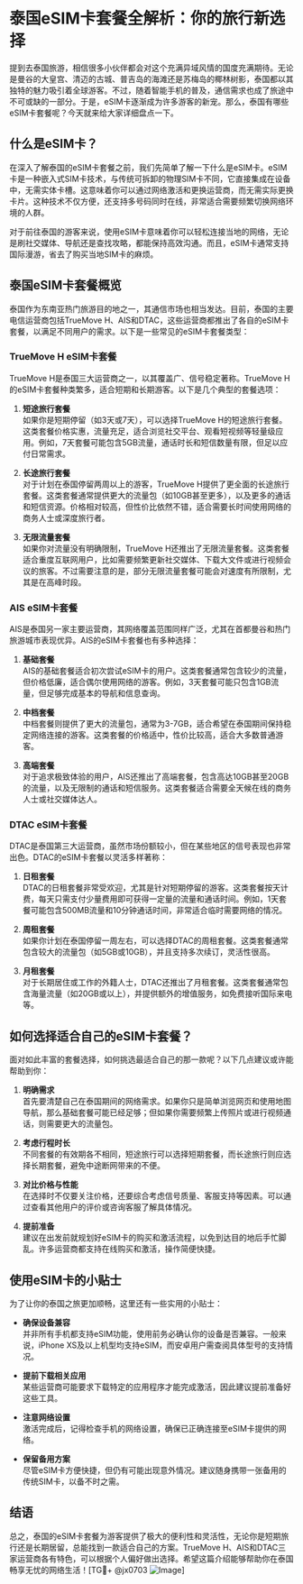 # 泰国eSIM卡套餐全解析：你的旅行新选择

提到去泰国旅游，相信很多小伙伴都会对这个充满异域风情的国度充满期待。无论是曼谷的大皇宫、清迈的古城、普吉岛的海滩还是苏梅岛的椰林树影，泰国都以其独特的魅力吸引着全球游客。不过，随着智能手机的普及，通信需求也成了旅途中不可或缺的一部分。于是，eSIM卡逐渐成为许多游客的新宠。那么，泰国有哪些eSIM卡套餐呢？今天就来给大家详细盘点一下。

## 什么是eSIM卡？

在深入了解泰国的eSIM卡套餐之前，我们先简单了解一下什么是eSIM卡。eSIM卡是一种嵌入式SIM卡技术，与传统可拆卸的物理SIM卡不同，它直接集成在设备中，无需实体卡槽。这意味着你可以通过网络激活和更换运营商，而无需实际更换卡片。这种技术不仅方便，还支持多号码同时在线，非常适合需要频繁切换网络环境的人群。

对于前往泰国的游客来说，使用eSIM卡意味着你可以轻松连接当地的网络，无论是刷社交媒体、导航还是查找攻略，都能保持高效沟通。而且，eSIM卡通常支持国际漫游，省去了购买当地SIM卡的麻烦。

## 泰国eSIM卡套餐概览

泰国作为东南亚热门旅游目的地之一，其通信市场也相当发达。目前，泰国的主要电信运营商包括TrueMove H、AIS和DTAC，这些运营商都推出了各自的eSIM卡套餐，以满足不同用户的需求。以下是一些常见的eSIM卡套餐类型：

### TrueMove H eSIM卡套餐

TrueMove H是泰国三大运营商之一，以其覆盖广、信号稳定著称。TrueMove H的eSIM卡套餐种类繁多，适合短期和长期游客。以下是几个典型的套餐选项：

1. **短途旅行套餐**  
   如果你是短期停留（如3天或7天），可以选择TrueMove H的短途旅行套餐。这类套餐价格实惠，流量充足，适合浏览社交平台、观看短视频等轻量级应用。例如，7天套餐可能包含5GB流量，通话时长和短信数量有限，但足以应付日常需求。

2. **长途旅行套餐**  
   对于计划在泰国停留两周以上的游客，TrueMove H提供了更全面的长途旅行套餐。这类套餐通常提供更大的流量包（如10GB甚至更多），以及更多的通话和短信资源。价格相对较高，但性价比依然不错，适合需要长时间使用网络的商务人士或深度旅行者。

3. **无限流量套餐**  
   如果你对流量没有明确限制，TrueMove H还推出了无限流量套餐。这类套餐适合重度互联网用户，比如需要频繁更新社交媒体、下载大文件或进行视频会议的旅客。不过需要注意的是，部分无限流量套餐可能会对速度有所限制，尤其是在高峰时段。

### AIS eSIM卡套餐

AIS是泰国另一家主要运营商，其网络覆盖范围同样广泛，尤其在首都曼谷和热门旅游城市表现优异。AIS的eSIM卡套餐也有多种选择：

1. **基础套餐**  
   AIS的基础套餐适合初次尝试eSIM卡的用户。这类套餐通常包含较少的流量，但价格低廉，适合偶尔使用网络的游客。例如，3天套餐可能只包含1GB流量，但足够完成基本的导航和信息查询。

2. **中档套餐**  
   中档套餐则提供了更大的流量包，通常为3-7GB，适合希望在泰国期间保持稳定网络连接的游客。这类套餐的价格适中，性价比较高，适合大多数普通游客。

3. **高端套餐**  
   对于追求极致体验的用户，AIS还推出了高端套餐，包含高达10GB甚至20GB的流量，以及无限制的通话和短信服务。这类套餐适合需要全天候在线的商务人士或社交媒体达人。

### DTAC eSIM卡套餐

DTAC是泰国第三大运营商，虽然市场份额较小，但在某些地区的信号表现也非常出色。DTAC的eSIM卡套餐以灵活多样著称：

1. **日租套餐**  
   DTAC的日租套餐非常受欢迎，尤其是针对短期停留的游客。这类套餐按天计费，每天只需支付少量费用即可获得一定量的流量和通话时间。例如，1天套餐可能包含500MB流量和10分钟通话时间，非常适合临时需要网络的情况。

2. **周租套餐**  
   如果你计划在泰国停留一周左右，可以选择DTAC的周租套餐。这类套餐通常包含较大的流量包（如5GB或10GB），并且支持多次续订，灵活性很高。

3. **月租套餐**  
   对于长期居住或工作的外籍人士，DTAC还推出了月租套餐。这类套餐通常包含海量流量（如20GB或以上），并提供额外的增值服务，如免费接听国际来电等。

## 如何选择适合自己的eSIM卡套餐？

面对如此丰富的套餐选择，如何挑选最适合自己的那一款呢？以下几点建议或许能帮助到你：

1. **明确需求**  
   首先要清楚自己在泰国期间的网络需求。如果你只是简单浏览网页和使用地图导航，那么基础套餐可能已经足够；但如果你需要频繁上传照片或进行视频通话，则需要更大的流量包。

2. **考虑行程时长**  
   不同套餐的有效期各不相同，短途旅行可以选择短期套餐，而长途旅行则应选择长期套餐，避免中途断网带来的不便。

3. **对比价格与性能**  
   在选择时不仅要关注价格，还要综合考虑信号质量、客服支持等因素。可以通过查看其他用户的评价或咨询客服了解具体情况。

4. **提前准备**  
   建议在出发前就规划好eSIM卡的购买和激活流程，以免到达目的地后手忙脚乱。许多运营商都支持在线购买和激活，操作简便快捷。

## 使用eSIM卡的小贴士

为了让你的泰国之旅更加顺畅，这里还有一些实用的小贴士：

- **确保设备兼容**  
  并非所有手机都支持eSIM功能，使用前务必确认你的设备是否兼容。一般来说，iPhone XS及以上机型均支持eSIM，而安卓用户需查阅具体型号的支持情况。

- **提前下载相关应用**  
  某些运营商可能要求下载特定的应用程序才能完成激活，因此建议提前准备好这些工具。

- **注意网络设置**  
  激活完成后，记得检查手机的网络设置，确保已正确连接至eSIM卡提供的网络。

- **保留备用方案**  
  尽管eSIM卡方便快捷，但仍有可能出现意外情况。建议随身携带一张备用的传统SIM卡，以备不时之需。

## 结语

总之，泰国的eSIM卡套餐为游客提供了极大的便利性和灵活性，无论你是短期旅行还是长期居留，总能找到一款适合自己的方案。TrueMove H、AIS和DTAC三家运营商各有特色，可以根据个人偏好做出选择。希望这篇介绍能够帮助你在泰国畅享无忧的网络生活！[TG💪+ @jx0703 ![Image](https://github.com/user-attachments/assets/dbca1d08-cadb-493c-b0ec-ad6f7a83f270)]